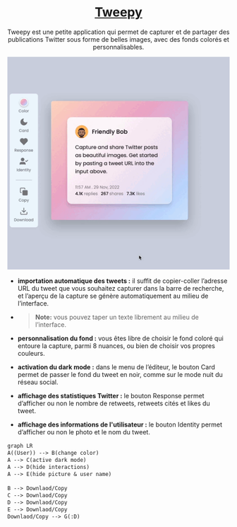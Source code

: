 <h1 align="center"><u>Tweepy</u></h1>
<p align="center">
Tweepy est une petite application qui permet de capturer et de partager des publications Twitter sous forme de belles images, avec des fonds colorés et personnalisables.
</p>

<p align="center">
    <img src="styles/img/screens/video.gif"/>
</p>

- **importation automatique des tweets :** il suffit de copier-coller l’adresse URL du tweet que vous souhaitez capturer dans la barre de recherche, et l’aperçu de la capture se génère automatiquement au milieu de l’interface.
- > **Note:** vous pouvez taper un texte librement au milieu de l’interface.

- **personnalisation du fond :** vous êtes libre de choisir le fond coloré qui entoure la capture, parmi 8 nuances, ou bien de choisir vos propres couleurs.

- **activation du dark mode :** dans le menu de l’éditeur, le bouton Card permet de passer le fond du tweet en noir, comme sur le mode nuit du réseau social.

- **affichage des statistiques Twitter :** le bouton Response permet d’afficher ou non le nombre de retweets, retweets cités et likes du tweet.

- **affichage des informations de l'utilisateur :** le bouton Identity permet d’afficher ou non le photo et le nom du tweet.

```mermaid
graph LR
A((User)) --> B(change color)
A --> C(active dark mode)
A --> D(hide interactions)
A --> E(hide picture & user name)

B --> Downlaod/Copy
C --> Downlaod/Copy
D --> Downlaod/Copy
E --> Downlaod/Copy
Downlaod/Copy --> G(:D)
```
